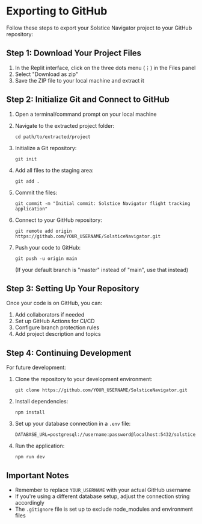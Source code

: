 # Exporting to GitHub

Follow these steps to export your Solstice Navigator project to your GitHub repository:

## Step 1: Download Your Project Files

1. In the Replit interface, click on the three dots menu (⋮) in the Files panel
2. Select "Download as zip"
3. Save the ZIP file to your local machine and extract it

## Step 2: Initialize Git and Connect to GitHub

1. Open a terminal/command prompt on your local machine
2. Navigate to the extracted project folder:
   ```
   cd path/to/extracted/project
   ```

3. Initialize a Git repository:
   ```
   git init
   ```

4. Add all files to the staging area:
   ```
   git add .
   ```

5. Commit the files:
   ```
   git commit -m "Initial commit: Solstice Navigator flight tracking application"
   ```

6. Connect to your GitHub repository:
   ```
   git remote add origin https://github.com/YOUR_USERNAME/SolsticeNavigator.git
   ```

7. Push your code to GitHub:
   ```
   git push -u origin main
   ```
   (If your default branch is "master" instead of "main", use that instead)

## Step 3: Setting Up Your Repository

Once your code is on GitHub, you can:

1. Add collaborators if needed
2. Set up GitHub Actions for CI/CD
3. Configure branch protection rules
4. Add project description and topics

## Step 4: Continuing Development

For future development:

1. Clone the repository to your development environment:
   ```
   git clone https://github.com/YOUR_USERNAME/SolsticeNavigator.git
   ```

2. Install dependencies:
   ```
   npm install
   ```

3. Set up your database connection in a `.env` file:
   ```
   DATABASE_URL=postgresql://username:password@localhost:5432/solstice_navigator
   ```

4. Run the application:
   ```
   npm run dev
   ```

## Important Notes

- Remember to replace `YOUR_USERNAME` with your actual GitHub username
- If you're using a different database setup, adjust the connection string accordingly
- The `.gitignore` file is set up to exclude node_modules and environment files